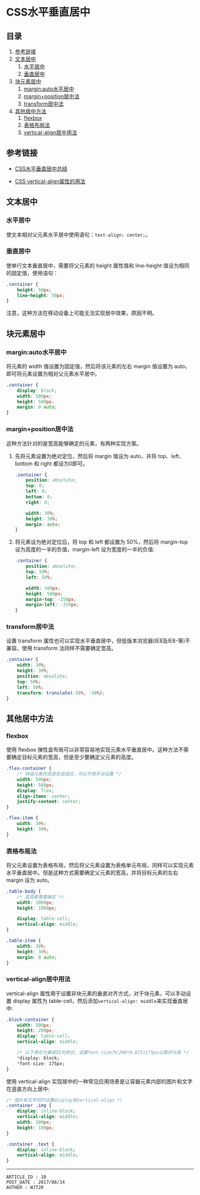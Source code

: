 
# CSS水平垂直居中 #

## 目录 ##

1. [参考链接](#href1)
2. [文本居中](#href2)
    1. [水平居中](#href2-1)
    2. [垂直居中](#href2-2)
3. [块元素居中](#href3)
    1. [margin:auto水平居中](#href3-3)
    2. [margin+position居中法](#href3-4)
    3. [transform居中法](#href3-5)
4. [其他居中方法](#href4)
    1. [flexbox](#href4-6)
    2. [表格布局法](#href4-7)
    3. [vertical-align居中用法](#href4-8)

## <a name="href1">参考链接</a> ##

- [CSS水平垂直居中总结](https://segmentfault.com/a/1190000007765664)

- [CSS vertical-align属性的用法](http://blog.sina.com.cn/s/blog_51048da701018490.html)

## <a name="href2">文本居中</a> ##

### <a name="href2-1">水平居中</a> ###

使文本相对父元素水平居中使用语句：`text-align: center;`。

### <a name="href2-2">垂直居中</a> ###

使单行文本垂直居中，需要将父元素的 height 属性值和 line-height 值设为相同的固定值，使用语句：

```css
.container {
    height: 50px;
    line-height: 50px;
}
```

注意，这种方法在移动设备上可能无法实现居中效果，原因不明。

## <a name="href3">块元素居中</a> ##

### <a name="href3-3">margin:auto水平居中</a> ###

将元素的 width 值设置为固定值，然后将该元素的左右 margin 值设置为 auto，即可将元素设置为相对父元素水平居中。

```css
.container {
    display: block;
    width: 500px;
    height: 500px;
    margin: 0 auto;
}
```

### <a name="href3-4">margin+position居中法</a> ###

这种方法针对的是宽高能够确定的元素，有两种实现方案。

1. 先将元素设置为绝对定位，然后将 margin 值设为 auto，并将 top、left、bottom 和 right 都设为0即可。

    ```css
    .container {
        position: absolute;
        top: 0;
        left: 0;
        bottom: 0;
        right: 0;

        width: 30%;
        height: 30%;
        margin: auto;
    }
    ```

2. 将元素设为绝对定位后，将 top 和 left 都设置为 50%，然后将 margin-top 设为高度的一半的负值，margin-left 设为宽度的一半的负值:

    ```css
    .container {
        position: absolute;
        top: 50%;
        left: 50%;

        width: 500px;
        height: 500px;
        margin-top: -250px;
        margin-left: -250px;
    }
    ```

### <a name="href3-5">transform居中法</a> ###

设置 transform 属性也可以实现水平垂直居中，但低版本浏览器(IE8及IE8-等)不兼容。使用 transform 法同样不需要确定宽高。

```css
.container {
    width: 30%;
    height: 30%;
    position: absolute;
    top: 50%;
    left: 50%;
    transform: translate(-50%, -50%);
}
```

## <a name="href4">其他居中方法</a> ##

### <a name="href4-6">flexbox</a> ###

使用 flexbox 弹性盒布局可以非常容易地实现元素水平垂直居中。这种方法不需要确定目标元素的宽高，但是至少要确定父元素的高度。

```css
.flex-container {
    /* 块级元素的宽度会自适应，可以不用手动设置 */
    width: 500px;
    height: 500px;
    display: flex;
    align-items: center;
    justify-content: center;
}

.flex-item {
    width: 30%;
    height: 30%;
}
```

### <a name="href4-7">表格布局法</a> ###

将父元素设置为表格布局，然后将父元素设置为表格单元布局，同样可以实现元素水平垂直居中。但是这种方式需要确定父元素的宽高，并将目标元素的左右 margin 设为 auto。

```css
.table-body {
    /* 宽高都需要确定 */
    width: 1000px;
    height: 1000px;

    display: table-cell;
    vertical-align: middle;
}

.table-item {
    width: 30%;
    height: 30%;
    margin: 0 auto;
}
```

### <a name="href4-8">vertical-align居中用法</a> ###

vertical-align 属性用于设置非块元素的垂直对齐方式，对于块元素，可以手动设置 display 属性为 table-cell，然后添加`vertical-align: middle`来实现垂直居中:

```CSS
.block-container {
    width: 500px;
    height: 200px;
    display: table-cell;
    vertical-align: middle;

    /* 以下两句为兼容IE的样式，设置font-size为(200*0.873)175px以撑开元素 */
    *display: block;
    *font-size: 175px;
}
```

使用 vertical-align 实现居中的一种常见应用场景是让容器元素内部的图片和文字在竖直方向上居中:

```CSS
/* 图片和文字同时设置display和vertical-align */
.container .img {
    display: inline-block;
    vertical-align: middle;
    width: 100px;
    height: 100px;
}

.container .text {
    display: inline-block;
    vertical-align: middle;    
}
```

---

```
ARTICLE_ID : 10
POST_DATE : 2017/08/14
AUTHER : WJT20
```

